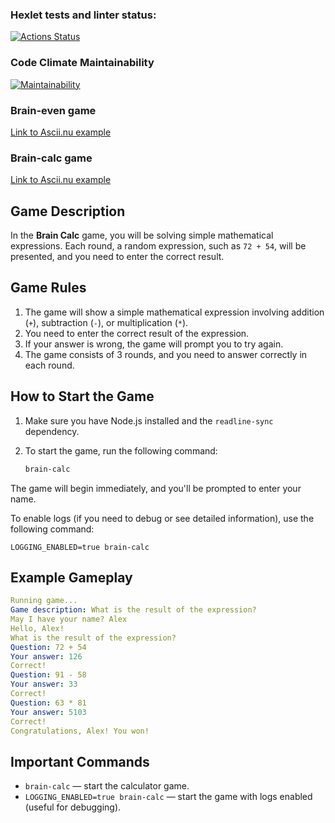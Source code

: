 ### Hexlet tests and linter status:
[![Actions Status](https://github.com/hermanasoul/fullstack-javascript-project-44/actions/workflows/hexlet-check.yml/badge.svg)](https://github.com/hermanasoul/fullstack-javascript-project-44/actions)

### Code Climate Maintainability
[![Maintainability](https://api.codeclimate.com/v1/badges/1b7bdd98e58c97f2ed71/maintainability)](https://codeclimate.com/github/hermanasoul/fullstack-javascript-project-44/maintainability)

### Brain-even game
[Link to Ascii.nu example](https://asciinema.org/a/IdHDAU1ab7FBr3H8hTBYVAV3G)

### Brain-calc game
[Link to Ascii.nu example](https://asciinema.org/a/nbFlL7CMUmHBVRX9w9MZ4XCba)

## Game Description

In the **Brain Calc** game, you will be solving simple mathematical expressions. Each round, a random expression, such as `72 + 54`, will be presented, and you need to enter the correct result.

## Game Rules

1. The game will show a simple mathematical expression involving addition (`+`), subtraction (`-`), or multiplication (`*`).
2. You need to enter the correct result of the expression.
3. If your answer is wrong, the game will prompt you to try again.
4. The game consists of 3 rounds, and you need to answer correctly in each round.

## How to Start the Game

1. Make sure you have Node.js installed and the `readline-sync` dependency.
2. To start the game, run the following command:

   ```bash
   brain-calc
The game will begin immediately, and you'll be prompted to enter your name.

To enable logs (if you need to debug or see detailed information), use the following command:

`LOGGING_ENABLED=true brain-calc`

## Example Gameplay
```yaml
Running game...
Game description: What is the result of the expression?
May I have your name? Alex
Hello, Alex!
What is the result of the expression?
Question: 72 + 54
Your answer: 126
Correct!
Question: 91 - 58
Your answer: 33
Correct!
Question: 63 * 81
Your answer: 5103
Correct!
Congratulations, Alex! You won!
```

## Important Commands
- `brain-calc` — start the calculator game.
- `LOGGING_ENABLED=true brain-calc` — start the game with logs enabled (useful for debugging).
